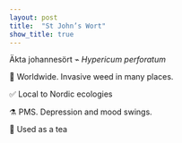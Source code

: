```yaml
---
layout: post
title:  "St John’s Wort"
show_title: true
---
```


Äkta johannesört ⌁ *Hypericum perforatum*

📍 Worldwide. Invasive weed in many places.

✅ Local to Nordic ecologies

⚗️ PMS. Depression and mood swings.

🍵 Used as a tea